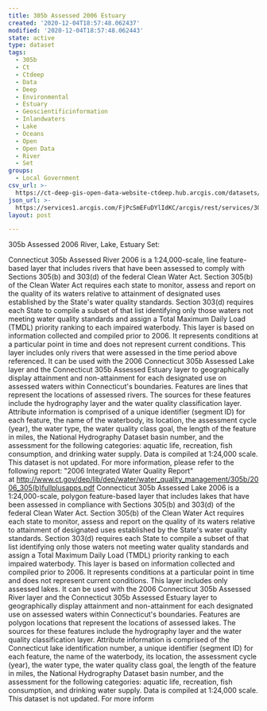 ```yaml
---
title: 305b Assessed 2006 Estuary
created: '2020-12-04T18:57:48.062437'
modified: '2020-12-04T18:57:48.062443'
state: active
type: dataset
tags:
  - 305b
  - Ct
  - Ctdeep
  - Data
  - Deep
  - Environmental
  - Estuary
  - Geoscientificinformation
  - Inlandwaters
  - Lake
  - Oceans
  - Open
  - Open Data
  - River
  - Set
groups:
  - Local Government
csv_url: >-
  https://ct-deep-gis-open-data-website-ctdeep.hub.arcgis.com/datasets/404ec7651d1444ab9a76d8024b9c439a_2.csv?outSR=%7B%22latestWkid%22%3A2234%2C%22wkid%22%3A102656%7D
json_url: >-
  https://services1.arcgis.com/FjPcSmEFuDYlIdKC/arcgis/rest/services/305b_Assessed_River_2006_River_Lake_Estuary/FeatureServer/2
layout: post

---
```

305b Assessed 2006 River, Lake, Estuary Set:

Connecticut 305b Assessed River 2006 is a 1:24,000-scale, line feature-based layer that includes rivers that have been assessed to comply with Sections 305(b) and 303(d) of the federal Clean Water Act. Section 305(b) of the Clean Water Act requires each state to monitor, assess and report on the quality of its waters relative to attainment of designated uses established by the State's water quality standards. Section 303(d) requires each State to compile a subset of that list identifying only those waters not meeting water quality standards and assign a Total Maximum Daily Load (TMDL) priority ranking to each impaired waterbody.
This layer is based on information collected and compiled prior to 2006. It represents conditions at a particular point in time and does not represent current conditions. This layer includes only rivers that were assessed in the time period above referenced. It can be used with the 2006 Connecticut 305b Assessed Lake layer and the Connecticut 305b Assessed Estuary layer to geographically display attainment and non-attainment for each designated use on assessed waters within Connecticut's boundaries.
Features are lines that represent the locations of assessed rivers. The sources for these features include the hydrography layer and the water quality classification layer. Attribute information is comprised of a unique identifier (segment ID) for each feature, the name of the waterbody, its location, the assessment cycle (year), the water type, the water quality class goal, the length of the feature in miles, the National Hydrography Dataset basin number, and the assessment for the following categories: aquatic life, recreation, fish consumption, and drinking water supply. Data is compiled at 1:24,000 scale. This dataset is not updated.
For more information, please refer to the following report:
&quot;2006 Integrated Water Quality Report&quot; at <a href='http://www.ct.gov/dep/lib/dep/water/water_quality_management/305b/2006_305(b)fullplusapps.pdf' rel='nofollow ugc' target='_blank'>http://www.ct.gov/dep/lib/dep/water/water_quality_management/305b/2006_305(b)fullplusapps.pdf</a> Connecticut 305b Assessed Lake 2006 is a 1:24,000-scale, polygon feature-based layer that includes lakes that have been assessed in compliance with Sections 305(b) and 303(d) of the federal Clean Water Act. Section 305(b) of the Clean Water Act requires each state to monitor, assess and report on the quality of its waters relative to attainment of designated uses established by the State's water quality standards. Section 303(d) requires each State to compile a subset of that list identifying only those waters not meeting water quality standards and assign a Total Maximum Daily Load (TMDL) priority ranking to each impaired waterbody.
This layer is based on information collected and compiled prior to 2006. It represents conditions at a particular point in time and does not represent current conditions. This layer includes only assessed lakes. It can be used with the 2006 Connecticut 305b Assessed River layer and the Connecticut 305b Assessed Estuary layer to geographically display attainment and non-attainment for each designated use on assessed waters within Connecticut's boundaries.
Features are polygon locations that represent the locations of assessed lakes. The sources for these features include the hydrography layer and the water quality classification layer. Attribute information is comprised of the Connecticut lake identification number, a unique identifier (segment ID) for each feature, the name of the waterbody, its location, the assessment cycle (year), the water type, the water quality class goal, the length of the feature in miles, the National Hydrography Dataset basin number, and the assessment for the following categories: aquatic life, recreation, fish consumption, and drinking water supply. Data is compiled at 1:24,000 scale. This dataset is not updated.
For more inform

